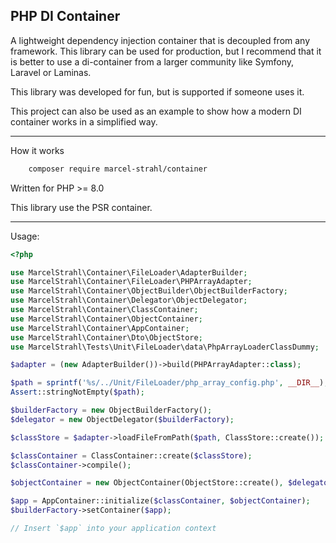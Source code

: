 PHP DI Container
----------------

A lightweight dependency injection container that is decoupled from any framework.
This library can be used for production, but I recommend that it is better to use a di-container from a larger community like Symfony, Laravel or Laminas.

This library was developed for fun, but is supported if someone uses it.

This project can also be used as an example to show how a modern DI container works in a simplified way.

---------------

How it works

```bash
    composer require marcel-strahl/container
```

Written for PHP >= 8.0

This library use the PSR container.

--------------

Usage:

```php
<?php

use MarcelStrahl\Container\FileLoader\AdapterBuilder;
use MarcelStrahl\Container\FileLoader\PHPArrayAdapter;
use MarcelStrahl\Container\ObjectBuilder\ObjectBuilderFactory;
use MarcelStrahl\Container\Delegator\ObjectDelegator;
use MarcelStrahl\Container\ClassContainer;
use MarcelStrahl\Container\ObjectContainer;
use MarcelStrahl\Container\AppContainer;
use MarcelStrahl\Container\Dto\ObjectStore;
use MarcelStrahl\Tests\Unit\FileLoader\data\PhpArrayLoaderClassDummy;

$adapter = (new AdapterBuilder())->build(PHPArrayAdapter::class);

$path = sprintf('%s/../Unit/FileLoader/php_array_config.php', __DIR__);
Assert::stringNotEmpty($path);

$builderFactory = new ObjectBuilderFactory();
$delegator = new ObjectDelegator($builderFactory);

$classStore = $adapter->loadFileFromPath($path, ClassStore::create());

$classContainer = ClassContainer::create($classStore);
$classContainer->compile();

$objectContainer = new ObjectContainer(ObjectStore::create(), $delegator);

$app = AppContainer::initialize($classContainer, $objectContainer);
$builderFactory->setContainer($app);

// Insert `$app` into your application context
```



